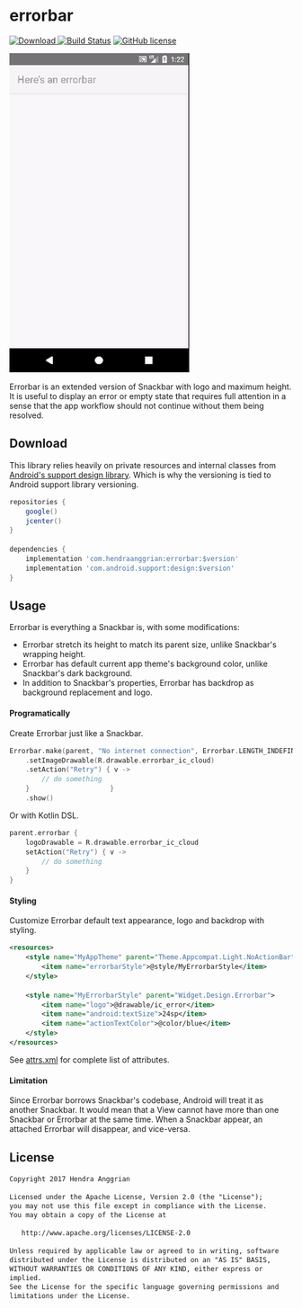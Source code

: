 errorbar
========
[![Download](https://api.bintray.com/packages/hendraanggrian/maven/errorbar/images/download.svg) ](https://bintray.com/hendraanggrian/maven/errorbar/_latestVersion)
[![Build Status](https://travis-ci.org/hendraanggrian/errorbar.svg)](https://travis-ci.org/hendraanggrian/errorbar)
[![GitHub license](https://img.shields.io/badge/license-Apache%20License%202.0-blue.svg?style=flat)](http://www.apache.org/licenses/LICENSE-2.0)

![demo][demo]

Errorbar is an extended version of Snackbar with logo and maximum height.
It is useful to display an error or empty state that requires full attention in a sense that the app workflow should not continue without them being resolved.

Download
--------
This library relies heavily on private resources and internal classes from [Android's support design library][design].
Which is why the versioning is tied to Android support library versioning.

```gradle
repositories {
    google()
    jcenter()
}

dependencies {
    implementation 'com.hendraanggrian:errorbar:$version'
    implementation 'com.android.support:design:$version'
}
```

Usage
-----
Errorbar is everything a Snackbar is, with some modifications:
 * Errorbar stretch its height to match its parent size, unlike Snackbar's wrapping height.
 * Errorbar has default current app theme's background color, unlike Snackbar's dark background.
 * In addition to Snackbar's properties, Errorbar has backdrop as background replacement and logo.
 
#### Programatically
Create Errorbar just like a Snackbar.

```kotlin
Errorbar.make(parent, "No internet connection", Errorbar.LENGTH_INDEFINITE)
    .setImageDrawable(R.drawable.errorbar_ic_cloud)
    .setAction("Retry") { v -> 
        // do something
    }                    }
    .show()
```

Or with Kotlin DSL.

```kotlin
parent.errorbar {
    logoDrawable = R.drawable.errorbar_ic_cloud
    setAction("Retry") { v -> 
        // do something
    }
}
```

#### Styling
Customize Errorbar default text appearance, logo and backdrop with styling.

```xml
<resources>
    <style name="MyAppTheme" parent="Theme.Appcompat.Light.NoActionBar">
        <item name="errorbarStyle">@style/MyErrorbarStyle</item>
    </style>
    
    <style name="MyErrorbarStyle" parent="Widget.Design.Errorbar">
        <item name="logo">@drawable/ic_error</item>
        <item name="android:textSize">24sp</item>
        <item name="actionTextColor">@color/blue</item>
    </style>
</resources>
```

See [attrs.xml][attrs] for complete list of attributes.

#### Limitation
Since Errorbar borrows Snackbar's codebase, Android will treat it as another Snackbar.
It would mean that a View cannot have more than one Snackbar or Errorbar at the same time.
When a Snackbar appear, an attached Errorbar will disappear, and vice-versa.

License
-------
    Copyright 2017 Hendra Anggrian

    Licensed under the Apache License, Version 2.0 (the "License");
    you may not use this file except in compliance with the License.
    You may obtain a copy of the License at

       http://www.apache.org/licenses/LICENSE-2.0

    Unless required by applicable law or agreed to in writing, software
    distributed under the License is distributed on an "AS IS" BASIS,
    WITHOUT WARRANTIES OR CONDITIONS OF ANY KIND, either express or implied.
    See the License for the specific language governing permissions and
    limitations under the License.
 
[demo]: /art/demo.gif
[attrs]: /errorbar/res/values/attrs.xml
[design]: https://github.com/android/platform_frameworks_support/tree/master/design
